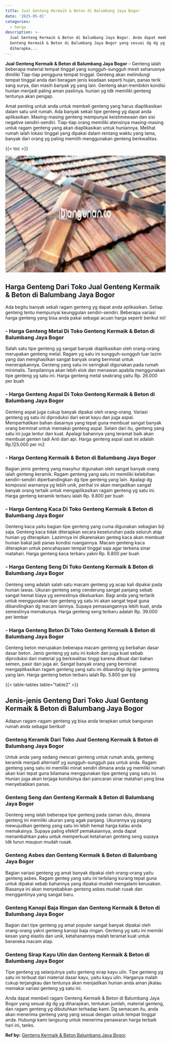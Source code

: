 ```yaml
---
title: Jual Genteng Kermaik & Beton di Balumbang Jaya Bogor
date: '2025-05-01'
categories:
  - harga
description: >-
  Jual Genteng Kermaik & Beton di Balumbang Jaya Bogor. Anda dapat membeli ragam
  Genteng Kermaik & Beton di Balumbang Jaya Bogor yang sesuai dg dg yg
  diharapka...
---
```


**Jual Genteng Kermaik & Beton di Balumbang Jaya Bogor** – Genteng ialah beberapa material tempat tinggal yang sungguh-sungguh mesti seharusnya dimiliki Tiap-tiap pengguna tempat tinggal. Genteng akan melindungi tempat tinggal anda dari beragam jenis keadaan seperti hujan, panas terik sang surya, dan masih banyak yg yang lain. Genteng akan membikin kondisi hunian menjadi paling aman pastinya. hunian yg tdk memiliki genteng tentunya akan pengap.

Amat penting untuk anda untuk membeli genteng yang harus diaplikasikan dalam satu unit rumah. Ada banyak sekali tipe genteng yg dapat anda aplikasikan. Masing-masing genteng mempunyai keistimewaan dan sisi negative sendiri-sendiri. Tiap-tiap orang memiliki atensinya masing-masing untuk ragam genteng yang akan diaplikasikan untuk huniannya. Melihat rumah ialah lokasi tinggal yang dipakai dalam rentang waktu yang lama, banyak dari orang yg paling memilih menggunakan genteng berkwalitas.

{{< toc >}}

![Jual Genteng Kermaik & Beton di Balumbang Jaya Bogor](/images/genteng-minimalis-murah28.png)

## Harga Genteng Dari Toko Jual Genteng Kermaik & Beton di Balumbang Jaya Bogor

Ada begitu banyak sekali ragam genteng yg dapat anda aplikasikan. Setiap genteng tentu mempunyai keunggulan sendiri-sendiri. Beberapa variasi harga genteng yang bisa anda pakai sebagai acuan harga seperti berikut ini!

### \- Harga Genteng Metal Di Toko Genteng Kermaik & Beton di Balumbang Jaya Bogor

Salah satu tipe genteng yg sangat banyak diaplikasikan oleh orang-orang merupakan genteng metal. Ragam yg satu ini sungguh-sungguh luar lazim yang dan menghasilkan sangat banyak orang berminat untuk menerapkannya. Genteng yang satu ini seringkali digunakan pada rumah minimalis. Tampilannya akan lebih elok dan menawan apabila menggunakan tipe genteng yg satu ini. Harga genteng metal seakrang yaitu Rp. 26.000 per buah

### \- Harga Genteng Aspal Di Toko Genteng Kermaik & Beton di Balumbang Jaya Bogor

Genteng aspal juga cukup banyak dipakai oleh orang-orang. Variasi genteng yg satu ini diproduksi dari serat kayu dan juga aspal. Memperhatikan bahan dasarnya yang tepat guna membuat sangat banyak orang berminat untuk memakai genteng aspal. Selain dari itu, genteng yang satu ini juga lentur dan kuat. Apalagi bahannya yang teramat baik akan membuat genten tadi Anti dari api. Harga genteng aspal saat ini adalah Rp.125.000 per m2

### \- Harga Genteng Kermaik & Beton di Balumbang Jaya Bogor

Bagian jenis genteng yang masyhur digunakan oleh sangat banyak orang ialah genteng keramik. Ragam genteng yang satu ini memiliki kelebihan sendiri-sendiri diperbandingkan dg tipe genteng yang lain. Apalagi dg komposisi warnanya yg lebih unik, perihal ini akan menjadikan sangat banyak orang tertaik untuk mengaplikasikan ragam genteng yg satu ini. Harga genteng keramik terbaru ialah Rp. 9.800 per buah

### \- Harga Genteng Kaca Di Toko Genteng Kermaik & Beton di Balumbang Jaya Bogor

Genteng kaca yaitu bagian tipe genteng yang cuma digunakan sebagian biji saja. Genteng kaca tidak diterapkan secara keseluruhan pada seluruh atap hunian yg diterapkan. Lazimnya ini dikarenakan genteg kaca akan membuat hunian bakal jadi panas kondisi ruangannya. Macam genteng kaca diterapkan untuk pencahayaan tempat tinggal saja agar terkena sinar matahari. Harga genteng kaca terbaru yakni Rp. 8.800 per buah

### \- Harga Genteng Seng Di Toko Genteng Kermaik & Beton di Balumbang Jaya Bogor

Genteng seng adalah salah satu macam genteng yg acap kali dipakai pada hunian lawas. Ukuran genteng seng cenderung sangat panjang sebab sangat hemat biaya yg semestinya dikeluarkan. Bagi anda yang tertarik untuk menggunakan tipe genteng yg satu ini akan sangat tepat guna dibandingkan dg macam lainnya. Supaya pemasangannya lebih kuat, anda semestinya memakunya. Harga genteng seng terbaru adalah Rp. 39.000 per lembar

### \- Harga Genteng Beton Di Toko Genteng Kermaik & Beton di Balumbang Jaya Bogor

Genteng beton merupakan beberapa macam genteng yg berbahan dasar dasar beton. Jenis genteng yg satu ini kokoh dan juga kuat sebab diproduksi dari material yg berkwalitas tinggi karena dibuat dari bahan semen, pasir dan juga air. Sangat banyak orang yang berminat mengaplikasikan ragam genteng yang satu ini dibandingi dg tipe genteng yang lain. Harga genteng beton terbaru ialah Rp. 5.800 per biji

{{< table-tables table="table2" >}}

## Jenis-jenis Genteng Dari Toko Jual Genteng Kermaik & Beton di Balumbang Jaya Bogor

Adapun ragam-ragam genteng yg bisa anda terapkan untuk bangunan rumah anda sebagai berikut!

### Genteng Keramik Dari Toko Jual Genteng Kermaik & Beton di Balumbang Jaya Bogor

Untuk anda yang sedang mencari genteng untuk rumah anda, genteng keramik menjadi alternatif yg sungguh-sungguh pas untuk anda. Ragam genteng yang satu ini memiliki minat sendiri dimana anda yg memiliki rumah akan kian tepat guna bilamana menggunakan tipe genteng yang satu ini. Hunian juga akan terjaga kondisinya dari pancaran sinar matahari yang bisa menyebabkan panas.

### Genteng Seng dan Genteng Kermaik & Beton di Balumbang Jaya Bogor

Genteng seng ialah beberapa tipe genteng pada zaman dulu, dimana genteng ini memiliki ukuran yang agak panjang. Ukurannya yg pajang mewujudkan genteng yang satu ini lebih hemat harga kalau anda memakainya. Supaya paling efektif pemakaiannya, anda dapat menambahkan paku untuk memperkuat ketahanan genteng seng supaya tdk turun maupun mudah rusak.

### Genteng Asbes dan Genteng Kermaik & Beton di Balumbang Jaya Bogor

Bagian variasi genteng yg amat banyak dipakai oleh orang-orang yaitu genteng asbes. Ragam genteg yang satu ini terbilang kurang tepat guna untuk dipakai sebab bahannya yang dipakai mudah mengalami kerusakan. Biasanya ini akan menyebabkan genteng asbes mudah rusak dan menggantinya yang sangat baru.

### Genteng Kanopi Baja Ringan dan Genteng Kermaik & Beton di Balumbang Jaya Bogor

Bagian dari tipe genteng yg amat populer sangat banyak dipakai oleh orang-orang yakni genteng kanopi baja ringan. Genteng yg satu ini memiiki kesan yang elastis dan unik, ketahanannya malah teramat kuat untuk beraneka macam atap.

### Genteng Sirap Kayu Ulin dan Genteng Kermaik & Beton di Balumbang Jaya Bogor

Tipe genteng yg selanjutnya yaitu genteng sirap kayu ulin. Tipe genteng yg satu ini terbuat dari material dasar kayu, yaitu kayu ulin. Harganya malah cukup terjangkau dan tentunya akan menjadikan hunian anda aman jikalau memakai variasi genteng yg satu ini.

Anda dapat membeli ragam Genteng Kermaik & Beton di Balumbang Jaya Bogor yang sesuai dg dg yg diharapkan, tentukan jumlah, material genteng, dan ragam genteng yg dibutuhkan terhadap kami. Dg semacam itu, anda akan menerima genteng yang yang sesuai dengan untuk tempat tinggal anda. Hubungi kami langsung untuk menerima penawaran harga terbaik hari ini, tanks.

**Ref by:**  [Genteng Kermaik & Beton  Balumbang Jaya Bogor](https://id.wikipedia.org/wiki/Genteng)
